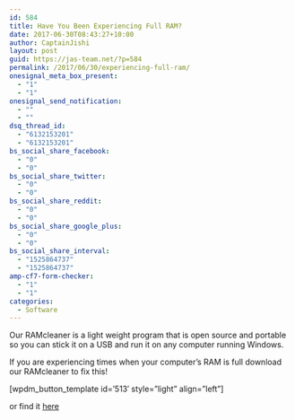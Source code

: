 ```yaml
---
id: 584
title: Have You Been Experiencing Full RAM?
date: 2017-06-30T08:43:27+10:00
author: CaptainJishi
layout: post
guid: https://jas-team.net/?p=584
permalink: /2017/06/30/experiencing-full-ram/
onesignal_meta_box_present:
  - "1"
  - "1"
onesignal_send_notification:
  - ""
  - ""
dsq_thread_id:
  - "6132153201"
  - "6132153201"
bs_social_share_facebook:
  - "0"
  - "0"
bs_social_share_twitter:
  - "0"
  - "0"
bs_social_share_reddit:
  - "0"
  - "0"
bs_social_share_google_plus:
  - "0"
  - "0"
bs_social_share_interval:
  - "1525864737"
  - "1525864737"
amp-cf7-form-checker:
  - "1"
  - "1"
categories:
  - Software
---
```

Our RAMcleaner is a light weight program that is open source and portable so you can stick it on a USB and run it on any computer running Windows.<!--more-->

If you are experiencing times when your computer’s RAM is full download our RAMcleaner to fix this!

[wpdm\_button\_template id=’513&#8242; style=&#8221;light&#8221; align=&#8221;left&#8221;]

or find it [here](https://jas-team.net/software)